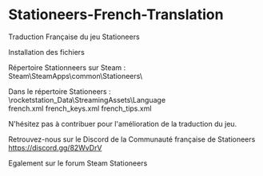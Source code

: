 # Stationeers-French-Translation
Traduction Française du jeu Stationeers

Installation des fichiers

Répertoire Stationneers sur Steam :
Steam\SteamApps\common\Stationeers\

Dans le répertoire Stationeers :
\rocketstation_Data\StreamingAssets\Language\
french.xml
french_keys.xml
french_tips.xml


N'hésitez pas à contribuer pour l'amélioration de la traduction du jeu.

Retrouvez-nous sur le Discord de la Communauté française de Stationeers
https://discord.gg/82WvDrV

Egalement sur le forum Steam Stationeers
